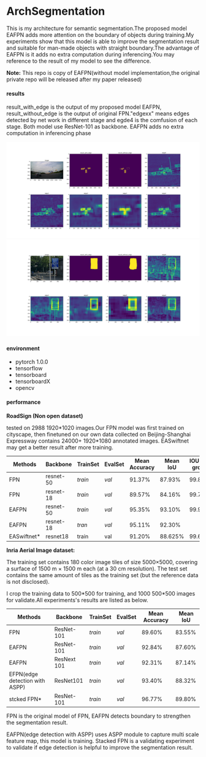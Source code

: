 # ArchSegmentation

This is my architecture for semantic segmentation.The proposed model EAFPN adds more attention on the boundary of objects during training.My experiments show that this model is able to improve the segmentation result and suitable for man-made objects with straight boundary.The advantage of EAFPN is it adds no extra computation during inferencing.You may reference to the result of my model to see the difference.

**Note:** This repo is  copy of EAFPN(without model implementation,the original private repo will be released after my paper released)

#### results

result_with_edge is the output of my proposed model EAFPN, result_without_edge is the output of original FPN."edgexx" means edges detected by net work in different stage and egde4 is the comfusion of each stage. Both model use ResNet-101 as backbone. EAFPN adds no extra computation in inferencing phase

![](https://raw.githubusercontent.com/Citygity/ArchSegmentation/master/images/00004997.png)
![](https://raw.githubusercontent.com/Citygity/ArchSegmentation/master/images/44.png)


#### environment

- pytorch 1.0.0
- tensorflow
- tensorboard
- tensorboardX
- opencv

#### performance

**RoadSign (Non open dataset)**

tested on 2988 1920\*1020 images.Our FPN model was first trained on cityscape, then finetuned on our own data collected on Beijing-Shanghai Expressway contains 24000+ 1920*1080 annotated images.
EASwiftnet may get a better result after more training.

| Methods    | Backbone  | TrainSet | EvalSet | Mean Accuracy | Mean IoU | IOU back ground | IOU roadsign |
| ---------- | --------- | -------- | ------- | ------------- | -------- | --------------- | ------------ |
| FPN        | resnet-50 | *train*  | *val*   | 91.37%        | 87.93%   | 99.85%          | 75.75%       |
| FPN        | resnet-18 | *train*  | *val*   | 89.57%        | 84.16%   | 99.795%         | 68.525%      |
| EAFPN      | resnet-50 | *train*  | *val*   | 95.35%        | 93.10%   | 99.92%          | 86.285%      |
| EAFPN      | resnet-18 | *tran*   | *val*   | 95.11%        | 92.30%   |                 |              |
| EASwiftnet*| resnet18  | train    | val     | 91.20%        | 88.625%  | 99.64%          | 77.38%       |

**Inria Aerial Image dataset:**

The training set contains 180 color image tiles of size 5000×5000, covering a surface of 1500 m × 1500 m each (at a 30 cm resolution).  The test set contains the same amount of tiles as the training set (but the reference data is not disclosed).  

I crop the training data to 500*500 for training, and 1000 500\*500 images for validate.All experiments's results are listed as below.

| Methods                        | Backbone    | TrainSet | EvalSet | Mean Accuracy | Mean IoU |
| ------------------------------ | ----------- | -------- | ------- | ------------- | -------- |
| FPN                            | ResNet-101  | *train*  | *val*   | 89.60%        | 83.55%   |
| EAFPN                          | ResNet-101  | *train*  | *val*   | 92.84%        | 87.60%   |
| EAFPN                          | ResNext 101 | *train*  | *val*   | 92.31%        | 87.14%   |
| EFPN(edge detection with ASPP) | ResNet101   | *train*  | *val*   | 93.40%        | 88.32%   |
| stcked FPN*                    | ResNet-101  | *train*  | *val*   | 96.77%        | 89.80%   |

FPN is the original model of FPN, EAFPN detects boundary to strengthen the segmentation result.

EAFPN(edge detection with ASPP) uses ASPP module to capture multi scale feature map, this model is training. Stacked FPN is a validating experiment to validate if edge detection is helpful to improve the segmentation result.
